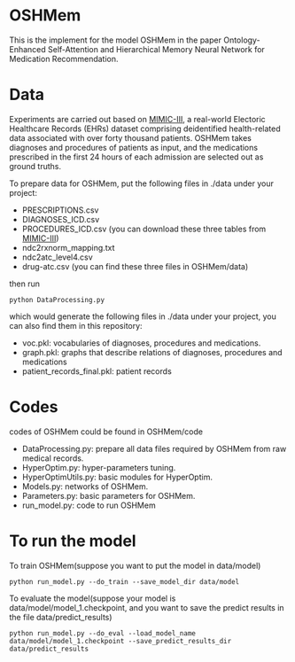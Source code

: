 # OSHMem

This is the implement for the model OSHMem in the paper Ontology-Enhanced Self-Attention and Hierarchical Memory Neural Network for Medication Recommendation.

# Data

Experiments are carried out based on [MIMIC-III](https://mimic.physionet.org), a real-world Electoric Healthcare Records (EHRs) dataset comprising deidentified health-related data associated with over forty thousand patients. OSHMem takes diagnoses and procedures of patients as input, and the medications prescribed in the first 24 hours of each admission are selected out as ground truths.

To prepare data for OSHMem, put the following files in ./data under your project:

* PRESCRIPTIONS.csv
* DIAGNOSES_ICD.csv
* PROCEDURES_ICD.csv (you can download these three tables from [MIMIC-III](https://mimic.physionet.org))
* ndc2rxnorm_mapping.txt
* ndc2atc_level4.csv
* drug-atc.csv (you can find these three files in OSHMem/data)

then run

```
python DataProcessing.py
```
 
which would generate the following files in ./data under your project, you can also find them in this repository:

* voc.pkl: vocabularies of diagnoses, procedures and medications.
* graph.pkl: graphs that describe relations of diagnoses, procedures and medications
* patient_records_final.pkl: patient records

# Codes

codes of OSHMem could be found in OSHMem/code

* DataProcessing.py: prepare all data files required by OSHMem from raw medical records.
* HyperOptim.py: hyper-parameters tuning.
* HyperOptimUtils.py: basic modules for HyperOptim.
* Models.py: networks of OSHMem.
* Parameters.py: basic parameters for OSHMem.
* run_model.py: code to run OSHMem

# To run the model

To train OSHMem(suppose you want to put the model in data/model)
```
python run_model.py --do_train --save_model_dir data/model
```
To evaluate the model(suppose your model is data/model/model_1.checkpoint, and you want to save the predict results in the file data/predict_results)
```
python run_model.py --do_eval --load_model_name data/model/model_1.checkpoint --save_predict_results_dir data/predict_results
```






